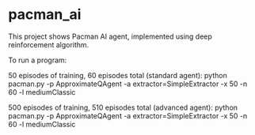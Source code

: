# pacman_ai
This project shows Pacman AI agent, implemented using deep reinforcement algorithm.

To run a program:

50 episodes of training, 60 episodes total (standard agent):
python pacman.py -p ApproximateQAgent -a extractor=SimpleExtractor -x 50 -n 60 -l mediumClassic

500 episodes of training, 510 episodes total (advanced agent):
python pacman.py -p ApproximateQAgent -a extractor=SimpleExtractor -x 50 -n 60 -l mediumClassic
